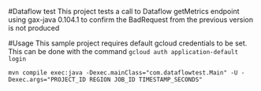 #Dataflow test
This project tests a call to Dataflow getMetrics endpoint using gax-java 0.104.1 to confirm the BadRequest from 
the previous version is not produced

#Usage
This sample project requires default gcloud credentials to be set. This can be 
done with the command `gcloud auth application-default login`
```shell
mvn compile exec:java -Dexec.mainClass="com.dataflowtest.Main" -U -Dexec.args="PROJECT_ID REGION JOB_ID TIMESTAMP_SECONDS"
```